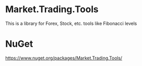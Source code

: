 # Market.Trading.Tools
This is a library for Forex, Stock, etc. tools like Fibonacci levels


# NuGet
https://www.nuget.org/packages/Market.Trading.Tools/
